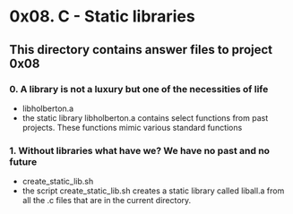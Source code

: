# 0x08. C - Static libraries
## This directory contains answer files to project 0x08

### 0. A library is not a luxury but one of the necessities of life
* libholberton.a
* the static library libholberton.a contains select functions from past projects. These functions mimic various standard functions

### 1. Without libraries what have we? We have no past and no future
* create_static_lib.sh
* the script create_static_lib.sh creates a static library called liball.a from all the .c files that are in the current directory.